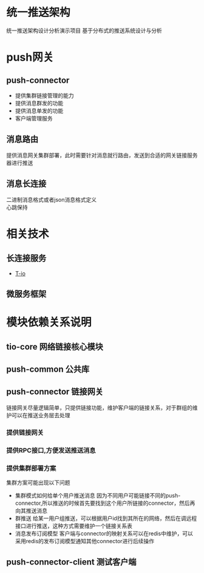 # 统一推送架构
统一推送架构设计分析演示项目
基于分布式的推送系统设计与分析

# push网关

## push-connector

* 提供集群链接管理的能力
* 提供消息群发的功能
* 提供消息单发的功能
* 客户端管理服务

## 消息路由
提供消息网关集群部署，此时需要针对消息就行路由，发送到合适的网关链接服务器进行推送

## 消息长连接
二进制消息格式或者json消息格式定义  
心跳保持

# 相关技术

## 长连接服务
* [T-io]()

## 微服务框架

# 模块依赖关系说明
## tio-core  网络链接核心模块
## push-common 公共库
## push-connector 链接网关
链接网关尽量逻辑简单，只提供链接功能，维护客户端的链接关系，对于群组的维护可以在推送业务层去处理
### 提供链接网关
### 提供RPC接口,方便发送推送消息
### 提供集群部署方案
集群方案可能出现以下问题
* 集群模式如何给单个用户推送消息
因为不同用户可能链接不同的push-connector,所以推送的时候首先要找到这个用户所链接的connector，然后再向其推送消息
* 群推送
给某一用户组推送，可以根据用户id找到其所在的网络，然后在调远程接口进行推送，这种方式需要维护一个链接关系表
* 消息发布订阅模型
客户端与connector的映射关系可以在redis中维护，可以采用redis的发布订阅模型通知其他connector进行后续操作

## push-connector-client 测试客户端